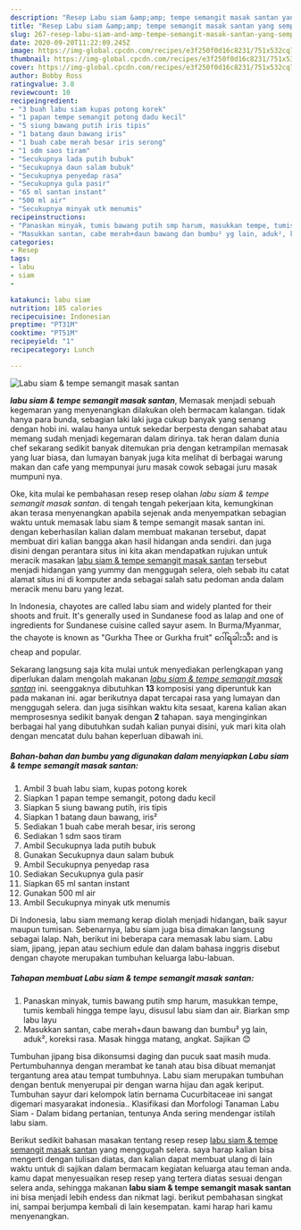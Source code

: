 ```yaml
---
description: "Resep Labu siam &amp;amp; tempe semangit masak santan yang sempurna"
title: "Resep Labu siam &amp;amp; tempe semangit masak santan yang sempurna"
slug: 267-resep-labu-siam-and-amp-tempe-semangit-masak-santan-yang-sempurna
date: 2020-09-20T11:22:09.245Z
image: https://img-global.cpcdn.com/recipes/e3f250f0d16c8231/751x532cq70/labu-siam-tempe-semangit-masak-santan-foto-resep-utama.jpg
thumbnail: https://img-global.cpcdn.com/recipes/e3f250f0d16c8231/751x532cq70/labu-siam-tempe-semangit-masak-santan-foto-resep-utama.jpg
cover: https://img-global.cpcdn.com/recipes/e3f250f0d16c8231/751x532cq70/labu-siam-tempe-semangit-masak-santan-foto-resep-utama.jpg
author: Bobby Ross
ratingvalue: 3.8
reviewcount: 10
recipeingredient:
- "3 buah labu siam kupas potong korek"
- "1 papan tempe semangit potong dadu kecil"
- "5 siung bawang putih iris tipis"
- "1 batang daun bawang iris"
- "1 buah cabe merah besar iris serong"
- "1 sdm saos tiram"
- "Secukupnya lada putih bubuk"
- "Secukupnya daun salam bubuk"
- "Secukupnya penyedap rasa"
- "Secukupnya gula pasir"
- "65 ml santan instant"
- "500 ml air"
- "Secukupnya minyak utk menumis"
recipeinstructions:
- "Panaskan minyak, tumis bawang putih smp harum, masukkan tempe, tumis kembali hingga tempe layu, disusul labu siam dan air. Biarkan smp labu layu"
- "Masukkan santan, cabe merah+daun bawang dan bumbu² yg lain, aduk², koreksi rasa. Masak hingga matang, angkat. Sajikan 😊"
categories:
- Resep
tags:
- labu
- siam
- 

katakunci: labu siam  
nutrition: 185 calories
recipecuisine: Indonesian
preptime: "PT31M"
cooktime: "PT51M"
recipeyield: "1"
recipecategory: Lunch

---
```



![Labu siam &amp; tempe semangit masak santan](https://img-global.cpcdn.com/recipes/e3f250f0d16c8231/751x532cq70/labu-siam-tempe-semangit-masak-santan-foto-resep-utama.jpg)

<b><i>labu siam &amp; tempe semangit masak santan</i></b>, Memasak menjadi sebuah kegemaran yang menyenangkan dilakukan oleh bermacam kalangan. tidak hanya para bunda, sebagian laki laki juga cukup banyak yang senang dengan hobi ini. walau hanya untuk sekedar berpesta dengan sahabat atau memang sudah menjadi kegemaran dalam dirinya. tak heran dalam dunia chef sekarang sedikit banyak ditemukan pria dengan ketrampilan memasak yang luar biasa, dan lumayan banyak juga kita melihat di berbagai warung makan dan cafe yang mempunyai juru masak cowok sebagai juru masak mumpuni nya.

Oke, kita mulai ke pembahasan resep resep olahan <i>labu siam &amp; tempe semangit masak santan</i>. di tengah tengah pekerjaan kita, kemungkinan akan terasa menyenangkan apabila sejenak anda menyempatkan sebagian waktu untuk memasak labu siam &amp; tempe semangit masak santan ini. dengan keberhasilan kalian dalam membuat makanan tersebut, dapat membuat diri kalian bangga akan hasil hidangan anda sendiri. dan juga disini dengan perantara situs ini kita akan mendapatkan rujukan untuk meracik masakan <u>labu siam &amp; tempe semangit masak santan</u> tersebut menjadi hidangan yang yummy dan menggugah selera, oleh sebab itu catat alamat situs ini di komputer anda sebagai salah satu pedoman anda dalam meracik menu baru yang lezat.

In Indonesia, chayotes are called labu siam and widely planted for their shoots and fruit. It&#39;s generally used in Sundanese food as lalap and one of ingredients for Sundanese cuisine called sayur asem. In Burma/Myanmar, the chayote is known as &#34;Gurkha Thee or Gurkha fruit&#34; ဂေါ်ရခါးသီး and is cheap and popular.


Sekarang langsung saja kita mulai untuk menyediakan perlengkapan yang diperlukan dalam mengolah makanan <u><i>labu siam &amp; tempe semangit masak santan</i></u> ini. seenggaknya dibutuhkan <b>13</b> komposisi yang diperuntuk kan pada makanan ini. agar berikutnya dapat tercapai rasa yang lumayan dan menggugah selera. dan juga sisihkan waktu kita sesaat, karena kalian akan memprosesnya sedikit banyak dengan <b>2</b> tahapan. saya menginginkan berbagai hal yang dibutuhkan sudah kalian punyai disini, yuk mari kita olah dengan mencatat dulu bahan keperluan dibawah ini.

<!--inarticleads1-->

##### Bahan-bahan dan bumbu yang digunakan dalam menyiapkan Labu siam &amp; tempe semangit masak santan:

1. Ambil 3 buah labu siam, kupas potong korek
1. Siapkan 1 papan tempe semangit, potong dadu kecil
1. Siapkan 5 siung bawang putih, iris tipis
1. Siapkan 1 batang daun bawang, iris²
1. Sediakan 1 buah cabe merah besar, iris serong
1. Sediakan 1 sdm saos tiram
1. Ambil Secukupnya lada putih bubuk
1. Gunakan Secukupnya daun salam bubuk
1. Ambil Secukupnya penyedap rasa
1. Sediakan Secukupnya gula pasir
1. Siapkan 65 ml santan instant
1. Gunakan 500 ml air
1. Ambil Secukupnya minyak utk menumis


Di Indonesia, labu siam memang kerap diolah menjadi hidangan, baik sayur maupun tumisan. Sebenarnya, labu siam juga bisa dimakan langsung sebagai lalap. Nah, berikut ini beberapa cara memasak labu siam. Labu siam, jipang, jepan atau sechium edule dan dalam bahasa inggris disebut dengan chayote merupakan tumbuhan keluarga labu-labuan. 

<!--inarticleads2-->

##### Tahapan membuat Labu siam &amp; tempe semangit masak santan:

1. Panaskan minyak, tumis bawang putih smp harum, masukkan tempe, tumis kembali hingga tempe layu, disusul labu siam dan air. Biarkan smp labu layu
1. Masukkan santan, cabe merah+daun bawang dan bumbu² yg lain, aduk², koreksi rasa. Masak hingga matang, angkat. Sajikan 😊


Tumbuhan jipang bisa dikonsumsi daging dan pucuk saat masih muda. Pertumbuhannya dengan merambat ke tanah atau bisa dibuat memanjat tergantung area atau tempat tumbuhnya. Labu siam merupakan tumbuhan dengan bentuk menyerupai pir dengan warna hijau dan agak keriput. Tumbuhan sayur dari kelompok latin bernama Cucurbitaceae ini sangat digemari masyarakat indonesia.. Klasifikasi dan Morfologi Tanaman Labu Siam - Dalam bidang pertanian, tentunya Anda sering mendengar istilah labu siam. 

Berikut sedikit bahasan masakan tentang resep resep <u>labu siam &amp; tempe semangit masak santan</u> yang menggugah selera. saya harap kalian bisa mengerti dengan tulisan diatas, dan kalian dapat membuat ulang di lain waktu untuk di sajikan dalam bermacam kegiatan keluarga atau teman anda. kamu dapat menyesuaikan resep resep yang tertera diatas sesuai dengan selera anda, sehingga makanan <b>labu siam &amp; tempe semangit masak santan</b> ini bisa menjadi lebih endess dan nikmat lagi. berikut pembahasan singkat ini, sampai berjumpa kembali di lain kesempatan. kami harap hari kamu menyenangkan.
